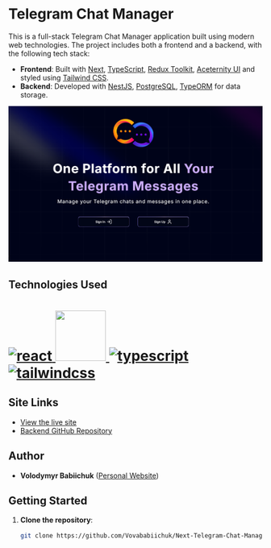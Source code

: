 # Telegram Chat Manager

This is a full-stack Telegram Chat Manager application built using modern web technologies. The project includes both a frontend and a backend, with the following tech stack:

- **Frontend**: Built with [Next](https://nextjs.org/), [TypeScript](https://www.typescriptlang.org/), [Redux Toolkit](https://redux-toolkit.js./), [Aceternity UI](https://ui.aceternity.com/) and styled using [Tailwind CSS](https://tailwindcss.com/).
- **Backend**: Developed with [NestJS](https://nestjs.com/), [PostgreSQL](https://www.postgresql.org/), [TypeORM](https://typeorm.io/) for data storage.

![Project Preview](./public/preview-telegram.png)

## Technologies Used

# <span align="left"> <a href="https://reactjs.org/" target="_blank" rel="noreferrer"> <img src="https://cdn.jsdelivr.net/gh/devicons/devicon@latest/icons/nextjs/nextjs-original.svg" alt="react" width="120" height="120"/> <a href="https://tailwindcss.com/" target="_blank" rel="noreferrer"> <img src="https://cdn.jsdelivr.net/gh/devicons/devicon@latest/icons/redux/redux-original.svg" width="100" height="100" /> </a> <a href="https://www.typescriptlang.org/" target="_blank" rel="noreferrer"> <img src="https://cdn.jsdelivr.net/gh/devicons/devicon@latest/icons/typescript/typescript-original.svg" alt="typescript" width="100" height="100"/> </a> <a href="https://tailwindcss.com/" target="_blank" rel="noreferrer"> <img src="https://cdn.jsdelivr.net/gh/devicons/devicon@latest/icons/tailwindcss/tailwindcss-original.svg" alt="tailwindcss" width="120" height="120"/> </a>

## Site Links

- [View the live site](https://next-telegram-chat-manager.vercel.app/)
- [Backend GitHub Repository](https://github.com/Vovababiichuk/NestJS-Backend-Telegram-Chat-Manager)

## Author

- **Volodymyr Babiichuk** ([Personal Website](https://volodymyrcodepro.site/))

## Getting Started

1. **Clone the repository**:
   ```bash
   git clone https://github.com/Vovababiichuk/Next-Telegram-Chat-Manager
   ```
